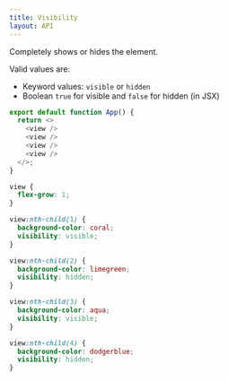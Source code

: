 ```yaml
---
title: Visibility
layout: API
---
```


Completely shows or hides the element.

Valid values are:
- Keyword values: `visible` or `hidden`
- Boolean `true` for visible and `false` for hidden (in JSX)

<Sandpack>

```js
export default function App() {
  return <>
    <view />
    <view />
    <view />
    <view />
  </>;
}
```

```css active
view {
  flex-grow: 1;
}

view:nth-child(1) {
  background-color: coral;
  visibility: visible;
}

view:nth-child(2) {
  background-color: limegreen;
  visibility: hidden;
}

view:nth-child(3) {
  background-color: aqua;
  visibility: visible;
}

view:nth-child(4) {
  background-color: dodgerblue;
  visibility: hidden;
}
```

</Sandpack>
